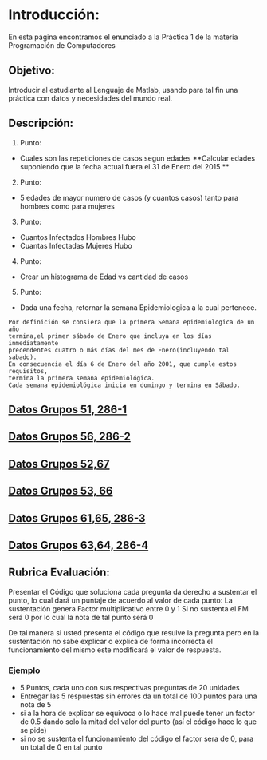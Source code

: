 # Introducción:

En esta página encontramos el enunciado a la Práctica 1 de la materia Programación de Computadores

## Objetivo:

Introducir al estudiante al Lenguaje de Matlab, usando para tal fin una práctica con datos y necesidades del mundo real.


## Descripción:


1. Punto:
  + Cuales son las repeticiones de casos segun edades
  **Calcular edades suponiendo que la fecha actual fuera el 31 de Enero del 2015 **

2. Punto:
  + 5 edades de mayor numero de casos (y cuantos casos) tanto para hombres como para mujeres

3. Punto:
  + Cuantos Infectados Hombres Hubo
  + Cuantas Infectadas Mujeres Hubo

4. Punto:
  + Crear un histograma de Edad vs cantidad de casos

5. Punto:
  + Dada una fecha, retornar la semana Epidemiologica a la cual pertenece.

  ```
  Por definición se consiera que la primera Semana epidemiologica de un año
  termina,el primer sábado de Enero que incluya en los días inmediatamente
  precendentes cuatro o más días del mes de Enero(incluyendo tal sabado).
  En consecuencia el día 6 de Enero del año 2001, que cumple estos requisitos,
  termina la primera semana epidemiológica.
  Cada semana epidemiológica inicia en domingo y termina en Sábado.

  ```

## [Datos Grupos 51, 286-1](DengueBello2009.xls)
## [Datos Grupos 56, 286-2](DengueBello2010.xls)
## [Datos Grupos 52,67](DengueBello2011.xls)
## [Datos Grupos 53, 66](DengueBello2012.xls)
## [Datos Grupos 61,65, 286-3](DengueBello2013.xls)
## [Datos Grupos 63,64, 286-4](DengueBello2014.xls)

## Rubrica Evaluación:

Presentar el Código que soluciona cada pregunta da derecho a sustentar el punto,
lo cual dará un puntaje de acuerdo al valor de cada punto: La sustentación genera Factor multiplicativo entre 0 y 1
 Si no sustenta el FM será 0 por lo cual la nota de tal punto será 0

De tal manera si usted presenta el código que resulve la pregunta pero
en la sustentación no sabe explicar o explica de forma incorrecta el
funcionamiento del mismo este modificará el valor de respuesta.

### Ejemplo

+ 5 Puntos, cada uno con sus respectivas preguntas de 20 unidades
+ Entregar las 5 respuestas sin errores da un total de 100 puntos para una nota de 5
+ si a la hora de explicar se equivoca o lo hace mal puede tener un factor
 de 0.5 dando solo la mitad del valor del punto (así el código hace lo que se pide)
+ si no se sustenta el funcionamiento del código el factor sera de 0,
  para un total de 0 en tal punto
